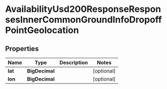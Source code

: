 

# AvailabilityUsd200ResponseResponsesInnerCommonGroundInfoDropoffPointGeolocation


## Properties

| Name | Type | Description | Notes |
|------------ | ------------- | ------------- | -------------|
|**lat** | **BigDecimal** |  |  [optional] |
|**lon** | **BigDecimal** |  |  [optional] |



